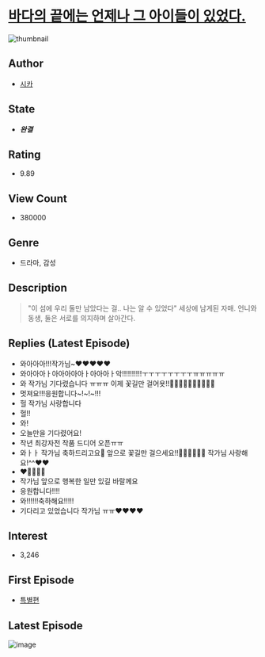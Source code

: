 # [바다의 끝에는 언제나 그 아이들이 있었다.](https://comic.naver.com/bestChallenge/list?titleId=732504)
![thumbnail](https://image-comic.pstatic.net/user_contents_data/challenge_comic/2019/08/10/276425/thumbnail_202x164e08a4fbe_dc00_47b5_860a_87745c605c30_00001141.JPEG)

## Author
- [시카](https://comic.naver.com/artistTitle?id=276425)

## State
- ***완결***

## Rating
- 9.89

## View Count
- 380000

## Genre
- 드라마, 감성

## Description
> "이 섬에 우리 둘만 남았다는 걸.. 나는 알 수 있었다" 세상에 남게된 자매. 언니와 동생, 둘은 서로를 의지하며 살아간다.

## Replies (Latest Episode)
- 와아아아!!!작가님~❤❤❤❤❤
- 와아아아ㅏ아아아아아ㅏ아아아ㅏ악!!!!!!!!!!ㅜㅜㅜㅜㅜㅜㅜㅜㅠㅠㅠㅠㅠ
- 와 작가님 기다렸습니다 ㅠㅠㅠ 이제 꽃길만 걸어욧!!🌺🌺🌺🌼🌼🌷🌷🌻🌻🌻
- 멋져요!!!응원합니다~!~!~!!!
- 헐 작가님 사랑합니다
- 헐!!
- 와!
- 오늘만을 기다렸어요!
- 작년 최강자전 작품 드디어 오픈ㅠㅠ
- 와ㅏㅏ 작가님 축하드리고요🤩 앞으로 꽃길만 걸으세요!!🌷🌹🌺🌻🌼🌸 작가님 사랑해요!^^❤❤
- ❤💛💚💙💜
- 작가님 앞으로 행복한 일만 있길 바랄께요
- 응원합니다!!!!
- 와!!!!!!축하해요!!!!!
- 기다리고 있었습니다 작가님 ㅠㅠ♥♥♥♥

## Interest
- 3,246

## First Episode
- [특별편](https://comic.naver.com/bestChallenge/detail?titleId=732504&no=6)

## Latest Episode
![image](https://image-comic.pstatic.net/user_contents_data/challenge_comic/2020/08/21/276425/upload_3906983943847687779.jpeg)
